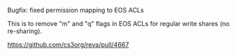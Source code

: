 Bugfix: fixed permission mapping to EOS ACLs

This is to remove "m" and "q" flags in EOS ACLs
for regular write shares (no re-sharing).

https://github.com/cs3org/reva/pull/4667
